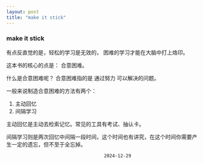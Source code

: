 ```yaml
---
layout: post
title: "make it stick"
---
```


### make it stick

有点反直觉的是，轻松的学习是无效的， 困难的学习才能在大脑中打上烙印。

这本书的核心的点是： 合意困难。 

什么是合意困难呢？
合意困难指的是 通过努力 可以解决的问题。

一般来说制造合意困难的方法有两个：
1. 主动回忆
2. 间隔学习

主动回忆是主动去检索记忆。常见的工具有考试、抽认卡。

间隔学习则是两次回忆中间隔一段时间，这个时间也有讲究，在这个时间你需要产生一定的遗忘，但不至于全忘掉。


                                        2024-12-29